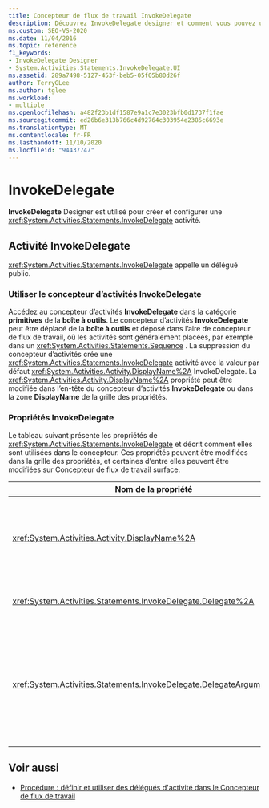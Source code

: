 ```yaml
---
title: Concepteur de flux de travail InvokeDelegate
description: Découvrez InvokeDelegate designer et comment vous pouvez utiliser InvokeDelegate Designer pour créer et configurer une activité InvokeDelegate.
ms.custom: SEO-VS-2020
ms.date: 11/04/2016
ms.topic: reference
f1_keywords:
- InvokeDelegate Designer
- System.Activities.Statements.InvokeDelegate.UI
ms.assetid: 289a7498-5127-453f-beb5-05f05b80d26f
author: TerryGLee
ms.author: tglee
ms.workload:
- multiple
ms.openlocfilehash: a482f23b1df1587e9a1c7e3023bfb0d1737f1fae
ms.sourcegitcommit: ed26b6e313b766c4d92764c303954e2385c6693e
ms.translationtype: MT
ms.contentlocale: fr-FR
ms.lasthandoff: 11/10/2020
ms.locfileid: "94437747"
---
```

# <a name="invokedelegate"></a>InvokeDelegate

**InvokeDelegate** Designer est utilisé pour créer et configurer une <xref:System.Activities.Statements.InvokeDelegate> activité.

## <a name="the-invokedelegate-activity"></a>Activité InvokeDelegate

<xref:System.Activities.Statements.InvokeDelegate> appelle un délégué public.

### <a name="use-the-invokedelegate-activity-designer"></a>Utiliser le concepteur d’activités InvokeDelegate

Accédez au concepteur d’activités **InvokeDelegate** dans la catégorie **primitives** de la **boîte à outils**. Le concepteur d’activités **InvokeDelegate** peut être déplacé de la **boîte à outils** et déposé dans l’aire de concepteur de flux de travail, où les activités sont généralement placées, par exemple dans un <xref:System.Activities.Statements.Sequence> . La suppression du concepteur d’activités crée une <xref:System.Activities.Statements.InvokeDelegate> activité avec la valeur par défaut <xref:System.Activities.Activity.DisplayName%2A> InvokeDelegate. La <xref:System.Activities.Activity.DisplayName%2A> propriété peut être modifiée dans l’en-tête du concepteur d’activités **InvokeDelegate** ou dans la zone **DisplayName** de la grille des propriétés.

### <a name="the-invokedelegate-properties"></a>Propriétés InvokeDelegate

Le tableau suivant présente les propriétés de <xref:System.Activities.Statements.InvokeDelegate> et décrit comment elles sont utilisées dans le concepteur. Ces propriétés peuvent être modifiées dans la grille des propriétés, et certaines d’entre elles peuvent être modifiées sur Concepteur de flux de travail surface.

|Nom de la propriété|Obligatoire|Usage|
|-|--------------|-|
|<xref:System.Activities.Activity.DisplayName%2A>|Faux|Nom convivial de l'activité <xref:System.Activities.Statements.InvokeDelegate>. InvokeDelegate est la valeur par défaut.<br /><br /> Bien que le ne <xref:System.Activities.Activity.DisplayName%2A> soit pas strictement obligatoire, il est préférable d’en utiliser un.|
|<xref:System.Activities.Statements.InvokeDelegate.Delegate%2A>|Vrai|Nom de <xref:System.Activities.ActivityDelegate> à appeler lorsque l'activité s'exécute. Cette propriété peut être modifiée dans l’aire du concepteur et est obligatoire.|
|<xref:System.Activities.Statements.InvokeDelegate.DelegateArguments%2A>|Faux|Collection d’argument du délégué appelé. Les clés sont les noms des objets de paramètre sur le <xref:System.Activities.ActivityDelegate> , et les valeurs sont les arguments dont les expressions sont évaluées et assignées aux objets de paramètre correspondants. Pour afficher la boîte de dialogue **DelegateArguments** dans laquelle vous pouvez définir cette propriété, cliquez sur le bouton de sélection dans le champ **DelegateArguments** de la grille des propriétés. Cliquez sur le champ **créer un argument** pour ajouter les arguments.|

## <a name="see-also"></a>Voir aussi

- [Procédure : définir et utiliser des délégués d'activité dans le Concepteur de flux de travail](../workflow-designer/how-to-define-and-consume-activity-delegates-in-the-workflow-designer.md)